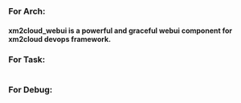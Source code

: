 ### For Arch:
#### xm2cloud_webui is a powerful and graceful webui component for xm2cloud devops framework.

### For Task:

```
```

### For Debug:


```
```
